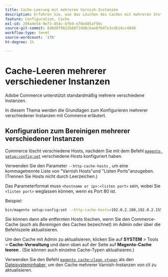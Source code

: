 ```yaml
---
title: Cache-Leerung mit mehreren Varnish-Instanzen
description: Erfahren Sie, wie das Löschen des Caches mit mehreren Instanzen vom Typ "Varnish"funktioniert.
feature: Configuration, Cache
exl-id: 289a4e54-9e73-454c-bfb9-e78e405af56c
source-git-commit: 8d0d8f9822b88f2dd8cbae8f6d7e3cdb14cc4848
workflow-type: tm+mt
source-wordcount: '176'
ht-degree: 1%

---
```


# Cache-Leeren mehrerer verschiedener Instanzen

Adobe Commerce unterstützt standardmäßig mehrere verschiedene Instanzen.

In diesem Thema werden die Grundlagen zum Konfigurieren mehrerer verschiedener Instanzen mit Commerce erläutert.

## Konfiguration zum Bereinigen mehrerer verschiedener Instanzen

Commerce löscht verschiedene Hosts, nachdem Sie mit dem Befehl [`magento setup:config:set`](../../installation/tutorials/deployment.md) verschiedene Hosts konfiguriert haben.

Verwenden Sie den Parameter `--http-cache-hosts` , um eine kommagetrennte Liste von &quot;Varnish Hosts&quot;und &quot;Listen Ports&quot;anzugeben. (Trennen Sie Hosts nicht durch Leerzeichen.)

Das Parameterformat muss `<hostname or ip>:<listen port>` sein, wobei Sie `<listen port>` weglassen können, wenn es Port 80 ist.

Beispiel:

```bash
bin/magento setup:config:set --http-cache-hosts=192.0.2.100,192.0.2.155:8080
```

Sie können dann alle entfernten Hosts löschen, wenn Sie den Commerce-Cache (auch als _Bereinigen_ des Caches bezeichnet) im Admin oder über die Befehlszeile aktualisieren.

Um den Cache mit Admin zu aktualisieren, klicken Sie auf **SYSTEM** > Tools > **Cache-Verwaltung** und dann oben auf der Seite auf **Magento-Cache leeren** . (Sie können auch einzelne Cache-Typen aktualisieren.)

Verwenden Sie den Befehl [`magento cache:clean <type>`](../cli/manage-cache.md#clean-and-flush-cache-types) als den [Dateisysteminhaber](../../installation/prerequisites/file-system/overview.md), um den Cache mehrerer Varnish-Instanzen von cli zu aktualisieren.
